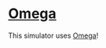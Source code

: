 [Omega](https://getomega.dev/)
==================

This simulator uses [Omega](https://github.com/Omega-Numworks/Omega)!